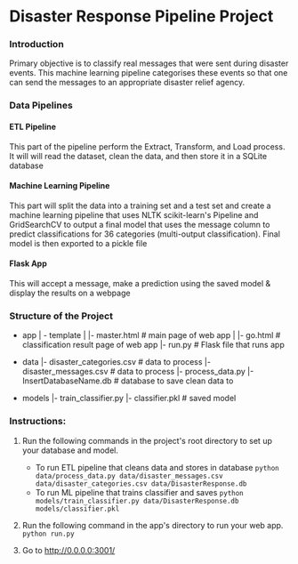 # Disaster Response Pipeline Project
### Introduction
Primary objective is to classify real messages that were sent during disaster events. This machine learning pipeline categorises
these events so that one can send the messages to an appropriate disaster relief agency.

### Data Pipelines
#### ETL Pipeline
This part of the pipeline perform the Extract, Transform, and Load process. It will will read the dataset, clean the data, and then store it in a SQLite database
#### Machine Learning Pipeline
This part will split the data into a training set and a test set and create a machine learning pipeline that uses NLTK scikit-learn's Pipeline and GridSearchCV to output a final model that uses the message column to predict classifications for 36 categories (multi-output classification). Final model is then exported  to a pickle file
#### Flask App
This will accept a message, make a prediction using the saved model & display the results on a webpage

### Structure of the Project

- app
| - template
| |- master.html  # main page of web app
| |- go.html  # classification result page of web app
|- run.py  # Flask file that runs app

- data
|- disaster_categories.csv  # data to process 
|- disaster_messages.csv  # data to process
|- process_data.py
|- InsertDatabaseName.db   # database to save clean data to

- models
|- train_classifier.py
|- classifier.pkl  # saved model 

### Instructions:
1. Run the following commands in the project's root directory to set up your database and model.

    - To run ETL pipeline that cleans data and stores in database
        `python data/process_data.py data/disaster_messages.csv data/disaster_categories.csv data/DisasterResponse.db`
    - To run ML pipeline that trains classifier and saves
        `python models/train_classifier.py data/DisasterResponse.db models/classifier.pkl`

2. Run the following command in the app's directory to run your web app.
    `python run.py`

3. Go to http://0.0.0.0:3001/
